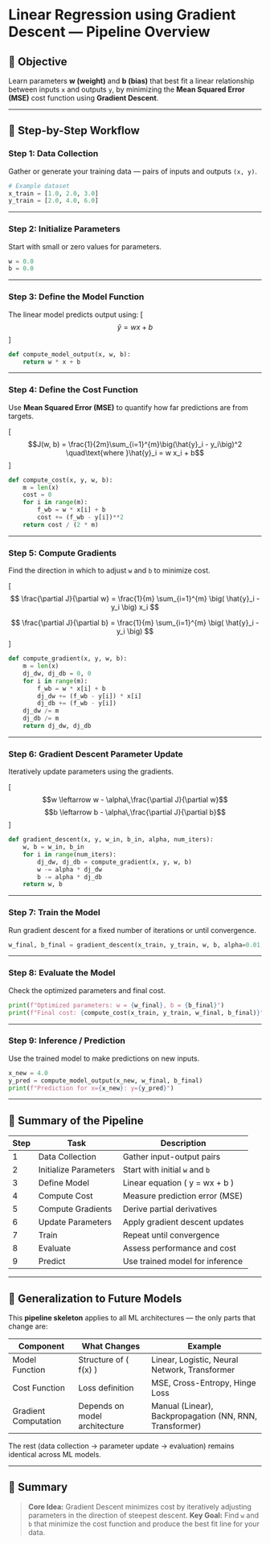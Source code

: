 # Linear Regression using Gradient Descent — Pipeline Overview

## 🎯 Objective
Learn parameters **w (weight)** and **b (bias)** that best fit a linear relationship between inputs `x` and outputs `y`, by minimizing the **Mean Squared Error (MSE)** cost function using **Gradient Descent**.

---

## 🚀 Step-by-Step Workflow

### **Step 1: Data Collection**
Gather or generate your training data — pairs of inputs and outputs `(x, y)`.

```python
# Example dataset
x_train = [1.0, 2.0, 3.0]
y_train = [2.0, 4.0, 6.0]
````

---

### **Step 2: Initialize Parameters**

Start with small or zero values for parameters.

```python
w = 0.0
b = 0.0
```

---

### **Step 3: Define the Model Function**

The linear model predicts output using:
[
$$\hat{y} = w x + b$$
]

```python
def compute_model_output(x, w, b):
    return w * x + b
```

---

### **Step 4: Define the Cost Function**

Use **Mean Squared Error (MSE)** to quantify how far predictions are from targets.

[
$$J(w, b) = \frac{1}{2m}\sum_{i=1}^{m}\big(\hat{y}_i - y_i\big)^2
\quad\text{where }\hat{y}_i = w x_i + b$$
]

```python
def compute_cost(x, y, w, b):
    m = len(x)
    cost = 0
    for i in range(m):
        f_wb = w * x[i] + b
        cost += (f_wb - y[i])**2
    return cost / (2 * m)
```

---

### **Step 5: Compute Gradients**

Find the direction in which to adjust `w` and `b` to minimize cost.

[
$$
\frac{\partial J}{\partial w} = \frac{1}{m} \sum_{i=1}^{m} \big( \hat{y}_i - y_i \big) x_i
$$

$$
\frac{\partial J}{\partial b} = \frac{1}{m} \sum_{i=1}^{m} \big( \hat{y}_i - y_i \big)
$$
]


```python
def compute_gradient(x, y, w, b):
    m = len(x)
    dj_dw, dj_db = 0, 0
    for i in range(m):
        f_wb = w * x[i] + b
        dj_dw += (f_wb - y[i]) * x[i]
        dj_db += (f_wb - y[i])
    dj_dw /= m
    dj_db /= m
    return dj_dw, dj_db
```

---

### **Step 6: Gradient Descent Parameter Update**

Iteratively update parameters using the gradients.

[
$$w \leftarrow w - \alpha\,\frac{\partial J}{\partial w}$$
$$b \leftarrow b - \alpha\,\frac{\partial J}{\partial b}$$
]

```python
def gradient_descent(x, y, w_in, b_in, alpha, num_iters):
    w, b = w_in, b_in
    for i in range(num_iters):
        dj_dw, dj_db = compute_gradient(x, y, w, b)
        w -= alpha * dj_dw
        b -= alpha * dj_db
    return w, b
```

---

### **Step 7: Train the Model**

Run gradient descent for a fixed number of iterations or until convergence.

```python
w_final, b_final = gradient_descent(x_train, y_train, w, b, alpha=0.01, num_iters=1000)
```

---

### **Step 8: Evaluate the Model**

Check the optimized parameters and final cost.

```python
print(f"Optimized parameters: w = {w_final}, b = {b_final}")
print(f"Final cost: {compute_cost(x_train, y_train, w_final, b_final)}")
```

---

### **Step 9: Inference / Prediction**

Use the trained model to make predictions on new inputs.

```python
x_new = 4.0
y_pred = compute_model_output(x_new, w_final, b_final)
print(f"Prediction for x={x_new}: y={y_pred}")
```

---

## 🧩 Summary of the Pipeline

| Step | Task                  | Description                     |
| ---- | --------------------- | ------------------------------- |
| 1    | Data Collection       | Gather input-output pairs       |
| 2    | Initialize Parameters | Start with initial `w` and `b`  |
| 3    | Define Model          | Linear equation ( y = wx + b )  |
| 4    | Compute Cost          | Measure prediction error (MSE)  |
| 5    | Compute Gradients     | Derive partial derivatives      |
| 6    | Update Parameters     | Apply gradient descent updates  |
| 7    | Train                 | Repeat until convergence        |
| 8    | Evaluate              | Assess performance and cost     |
| 9    | Predict               | Use trained model for inference |

---

## 🧠 Generalization to Future Models

This **pipeline skeleton** applies to all ML architectures — the only parts that change are:

| Component            | What Changes                  | Example                                                 |
| -------------------- | ----------------------------- | ------------------------------------------------------- |
| Model Function       | Structure of ( f(x) )         | Linear, Logistic, Neural Network, Transformer           |
| Cost Function        | Loss definition               | MSE, Cross-Entropy, Hinge Loss                          |
| Gradient Computation | Depends on model architecture | Manual (Linear), Backpropagation (NN, RNN, Transformer) |

The rest (data collection → parameter update → evaluation) remains identical across ML models.

---

## 📘 Summary

> **Core Idea:** Gradient Descent minimizes cost by iteratively adjusting parameters in the direction of steepest descent.
> **Key Goal:** Find `w` and `b` that minimize the cost function and produce the best fit line for your data.
